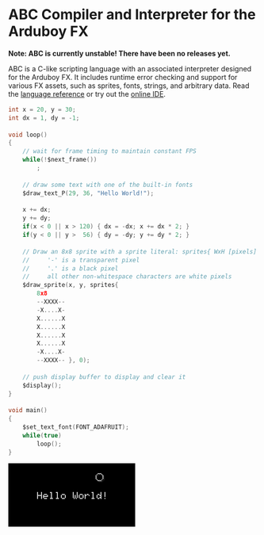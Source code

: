 # ABC Compiler and Interpreter for the Arduboy FX

**Note: ABC is currently unstable! There have been no releases yet.**

ABC is a C-like scripting language with an associated interpreter designed for the Arduboy FX. It includes runtime error checking and support for various FX assets, such as sprites, fonts, strings, and arbitrary data. Read the [language reference](docs/language.md) or try out the [online IDE](https://tiberiusbrown.github.io/abc/).

```c
int x = 20, y = 30;
int dx = 1, dy = -1;

void loop()
{
    // wait for frame timing to maintain constant FPS
    while(!$next_frame())
        ;
        
    // draw some text with one of the built-in fonts
    $draw_text_P(29, 36, "Hello World!");
        
    x += dx;
    y += dy;
    if(x < 0 || x > 120) { dx = -dx; x += dx * 2; }
    if(y < 0 || y >  56) { dy = -dy; y += dy * 2; }
    
    // Draw an 8x8 sprite with a sprite literal: sprites{ WxH [pixels] }
    //     '-' is a transparent pixel
    //     '.' is a black pixel
    //     all other non-whitespace characters are white pixels
    $draw_sprite(x, y, sprites{
        8x8
        --XXXX--
        -X....X-
        X......X
        X......X
        X......X
        X......X
        -X....X-
        --XXXX-- }, 0);
    
    // push display buffer to display and clear it
    $display();
}

void main()
{
    $set_text_font(FONT_ADAFRUIT);
    while(true)
        loop();
}
```

![Hello World](docs/recording_helloworld.gif)
